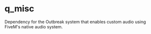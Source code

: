 # q_misc
Dependency for the Outbreak system that enables custom audio using FiveM's native audio system.
